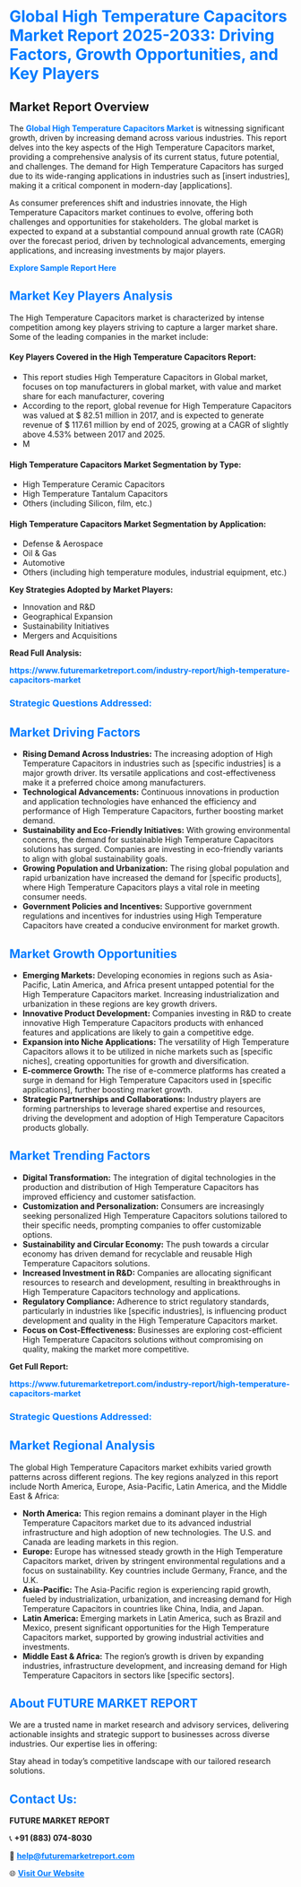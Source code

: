 <h1 style="color: #007BFF;">Global High Temperature Capacitors Market Report 2025-2033: Driving Factors, Growth Opportunities, and Key Players</h1>

<section id="overview">
<h2>Market Report Overview</h2>
<p>The <a href="https://www.futuremarketreport.com/industry-report/high-temperature-capacitors-market" style="color: #007BFF; text-decoration: none;"><strong>Global High Temperature Capacitors Market</strong></a> is witnessing significant growth, driven by increasing demand across various industries. This report delves into the key aspects of the High Temperature Capacitors market, providing a comprehensive analysis of its current status, future potential, and challenges. The demand for High Temperature Capacitors has surged due to its wide-ranging applications in industries such as [insert industries], making it a critical component in modern-day [applications].</p>
<p>As consumer preferences shift and industries innovate, the High Temperature Capacitors market continues to evolve, offering both challenges and opportunities for stakeholders. The global market is expected to expand at a substantial compound annual growth rate (CAGR) over the forecast period, driven by technological advancements, emerging applications, and increasing investments by major players.</p>
</section>

<section id="overview">
<p><a href="https://www.futuremarketreport.com/request-sample/reportId=106959" style="color: #007BFF; text-decoration: none;"><strong>Explore Sample Report Here</strong></a></p>
</section>

<section id="key-players">
<h2 style="color: #007BFF;">Market Key Players Analysis</h2>
<p>The High Temperature Capacitors market is characterized by intense competition among key players striving to capture a larger market share. Some of the leading companies in the market include:</p>
<h4>Key Players Covered in the High Temperature Capacitors Report:</h4>
<ul><li>This report studies High Temperature Capacitors in Global market, focuses on top manufacturers in global market, with value and market share for each manufacturer, covering</li><li>According to the report, global revenue for High Temperature Capacitors was valued at $ 82.51 million in 2017, and is expected to generate revenue of $ 117.61 million by end of 2025, growing at a CAGR of slightly above 4.53% between 2017 and 2025.</li><li>M</li></ul>
<h4>High Temperature Capacitors Market Segmentation by Type:</h4>
<ul><li>High Temperature Ceramic Capacitors</li><li>High Temperature Tantalum Capacitors</li><li>Others (including Silicon, film, etc.)</li></ul>

<h4>High Temperature Capacitors Market Segmentation by Application:</h4>
<ul><li>Defense &amp; Aerospace</li><li>Oil &amp; Gas</li><li>Automotive</li><li>Others (including high temperature modules, industrial equipment, etc.)</li></ul>
<p><strong>Key Strategies Adopted by Market Players:</strong></p>
<ul>
<li>Innovation and R&D</li>
<li>Geographical Expansion</li>
<li>Sustainability Initiatives</li>
<li>Mergers and Acquisitions</li>
</ul>
</section>

<section>
<p><strong>Read Full Analysis: </strong></p><a href="https://www.futuremarketreport.com/industry-report/high-temperature-capacitors-market" style="color: #007BFF; text-decoration: none;"><strong>https://www.futuremarketreport.com/industry-report/high-temperature-capacitors-market</strong></a>
<h3 style="color: #007BFF;">Strategic Questions Addressed:</h3>
</section>

<section id="driving-factors">
<h2 style="color: #007BFF;">Market Driving Factors</h2>
<ul>
<li><strong>Rising Demand Across Industries:</strong> The increasing adoption of High Temperature Capacitors in industries such as [specific industries] is a major growth driver. Its versatile applications and cost-effectiveness make it a preferred choice among manufacturers.</li>
<li><strong>Technological Advancements:</strong> Continuous innovations in production and application technologies have enhanced the efficiency and performance of High Temperature Capacitors, further boosting market demand.</li>
<li><strong>Sustainability and Eco-Friendly Initiatives:</strong> With growing environmental concerns, the demand for sustainable High Temperature Capacitors solutions has surged. Companies are investing in eco-friendly variants to align with global sustainability goals.</li>
<li><strong>Growing Population and Urbanization:</strong> The rising global population and rapid urbanization have increased the demand for [specific products], where High Temperature Capacitors plays a vital role in meeting consumer needs.</li>
<li><strong>Government Policies and Incentives:</strong> Supportive government regulations and incentives for industries using High Temperature Capacitors have created a conducive environment for market growth.</li>
</ul>
</section>

<section id="growth-opportunities">
<h2 style="color: #007BFF;">Market Growth Opportunities</h2>
<ul>
<li><strong>Emerging Markets:</strong> Developing economies in regions such as Asia-Pacific, Latin America, and Africa present untapped potential for the High Temperature Capacitors market. Increasing industrialization and urbanization in these regions are key growth drivers.</li>
<li><strong>Innovative Product Development:</strong> Companies investing in R&D to create innovative High Temperature Capacitors products with enhanced features and applications are likely to gain a competitive edge.</li>
<li><strong>Expansion into Niche Applications:</strong> The versatility of High Temperature Capacitors allows it to be utilized in niche markets such as [specific niches], creating opportunities for growth and diversification.</li>
<li><strong>E-commerce Growth:</strong> The rise of e-commerce platforms has created a surge in demand for High Temperature Capacitors used in [specific applications], further boosting market growth.</li>
<li><strong>Strategic Partnerships and Collaborations:</strong> Industry players are forming partnerships to leverage shared expertise and resources, driving the development and adoption of High Temperature Capacitors products globally.</li>
</ul>
</section>

<section id="trending-factors">
<h2 style="color: #007BFF;">Market Trending Factors</h2>
<ul>
<li><strong>Digital Transformation:</strong> The integration of digital technologies in the production and distribution of High Temperature Capacitors has improved efficiency and customer satisfaction.</li>
<li><strong>Customization and Personalization:</strong> Consumers are increasingly seeking personalized High Temperature Capacitors solutions tailored to their specific needs, prompting companies to offer customizable options.</li>
<li><strong>Sustainability and Circular Economy:</strong> The push towards a circular economy has driven demand for recyclable and reusable High Temperature Capacitors solutions.</li>
<li><strong>Increased Investment in R&D:</strong> Companies are allocating significant resources to research and development, resulting in breakthroughs in High Temperature Capacitors technology and applications.</li>
<li><strong>Regulatory Compliance:</strong> Adherence to strict regulatory standards, particularly in industries like [specific industries], is influencing product development and quality in the High Temperature Capacitors market.</li>
<li><strong>Focus on Cost-Effectiveness:</strong> Businesses are exploring cost-efficient High Temperature Capacitors solutions without compromising on quality, making the market more competitive.</li>
</ul>
</section>

<section>
<p><strong>Get Full Report: </strong></p><a href="https://www.futuremarketreport.com/industry-report/high-temperature-capacitors-market" style="color: #007BFF; text-decoration: none;"><strong>https://www.futuremarketreport.com/industry-report/high-temperature-capacitors-market</strong></a>
<h3 style="color: #007BFF;">Strategic Questions Addressed:</h3>
</section>


<section id="regional-analysis">
<h2 style="color: #007BFF;">Market Regional Analysis</h2>
<p>The global High Temperature Capacitors market exhibits varied growth patterns across different regions. The key regions analyzed in this report include North America, Europe, Asia-Pacific, Latin America, and the Middle East & Africa:</p>
<ul>
<li><strong>North America:</strong> This region remains a dominant player in the High Temperature Capacitors market due to its advanced industrial infrastructure and high adoption of new technologies. The U.S. and Canada are leading markets in this region.</li>
<li><strong>Europe:</strong> Europe has witnessed steady growth in the High Temperature Capacitors market, driven by stringent environmental regulations and a focus on sustainability. Key countries include Germany, France, and the U.K.</li>
<li><strong>Asia-Pacific:</strong> The Asia-Pacific region is experiencing rapid growth, fueled by industrialization, urbanization, and increasing demand for High Temperature Capacitors in countries like China, India, and Japan.</li>
<li><strong>Latin America:</strong> Emerging markets in Latin America, such as Brazil and Mexico, present significant opportunities for the High Temperature Capacitors market, supported by growing industrial activities and investments.</li>
<li><strong>Middle East & Africa:</strong> The region’s growth is driven by expanding industries, infrastructure development, and increasing demand for High Temperature Capacitors in sectors like [specific sectors].</li>
</ul>
</section>

<footer>
<h2 style="color: #007BFF;">About FUTURE MARKET REPORT</h2>
<p>We are a trusted name in market research and advisory services, delivering actionable insights and strategic support to businesses across diverse industries. Our expertise lies in offering:</p>

<p>Stay ahead in today’s competitive landscape with our tailored research solutions.</p>

<h2 style="color: #007BFF;">Contact Us:</h2>
<p><strong>FUTURE MARKET REPORT</strong></p>
<p>📞 <strong>+91 (883) 074-8030</strong></p>
<p>📧 <strong><a href="mailto:help@futuremarketreport.com" style="color: #007BFF;">help@futuremarketreport.com</a></strong></p>
<p>🌐 <strong><a href="https://www.futuremarketreport.com/" style="color: #007BFF;">Visit Our Website</a></strong></p>
</footer>